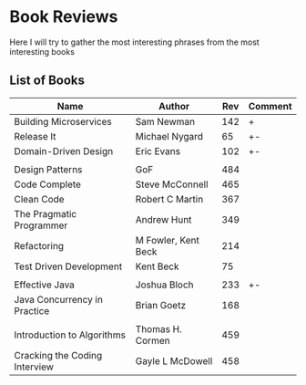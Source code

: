# Book Reviews
Here I will try to gather the most interesting phrases from the most interesting books


## List of Books

| Name                          | Author              | Rev | Comment     |
|-------------------------------|---------------------|-----|-------------|
| Building Microservices        | Sam Newman          | 142 | +           |
| Release It                    | Michael Nygard      | 65  | +-          |             
| Domain-Driven Design          | Eric Evans          | 102 | +-          |
|                               |                     |     |             |
| Design Patterns               | GoF                 | 484 |             |
| Code Complete                 | Steve McConnell     | 465 |             |
| Clean Code                    | Robert C Martin     | 367 |             |
| The Pragmatic Programmer      | Andrew Hunt         | 349 |             |
| Refactoring                   | M Fowler, Kent Beck | 214 |             |
| Test Driven Development       | Kent Beck           | 75  |             |
|                               |                     |     |             |
| Effective Java                | Joshua Bloch        | 233 | +-          |
| Java Concurrency in Practice  | Brian Goetz         | 168 |             |
|                               |                     |     |             |
| Introduction to Algorithms    | Thomas H. Cormen    | 459 |             |
| Cracking the Coding Interview | Gayle L McDowell    | 458 |             |


